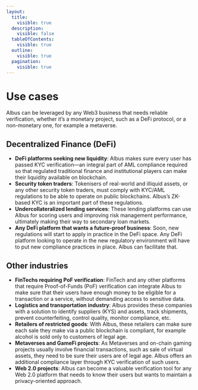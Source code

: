 ```yaml
---
layout:
  title:
    visible: true
  description:
    visible: false
  tableOfContents:
    visible: true
  outline:
    visible: true
  pagination:
    visible: true
---
```


# Use cases

Albus can be leveraged by any Web3 business that needs reliable verification, whether it’s a monetary project, such as a DeFi protocol, or a non-monetary one, for example a metaverse.

## Decentralized Finance (DeFi)

* **DeFi platforms seeking new liquidity**: Albus makes sure every user has passed KYC verification—an integral part of AML compliance required so that regulated traditional finance and institutional players can make their liquidity available on blockchain.
* **Security token traders**: Tokenisers of real-world and illiquid assets, or any other security token traders, must comply with KYC/AML regulations to be able to operate on public blockchains. Albus’s ZK-based KYC is an important part of these regulations.
* **Undercollateralized lending services**: These lending platforms can use Albus for scoring users and improving risk management performance, ultimately making their way to secondary loan markets.
* **Any DeFi platform that wants a future-proof business**: Soon, new regulations will start to apply in practice in the DeFi space. Any DeFi platform looking to operate in the new regulatory environment will have to put new compliance practices in place. Albus can facilitate that.

## Other industries

* **FinTechs requiring PoF verification**: FinTech and any other platforms that require Proof-of-Funds (PoF) verification can integrate Albus to make sure that their users have enough money to be eligible for a transaction or a service, without demanding access to sensitive data.
* **Logistics and transportation industry**: Albus provides these companies with a solution to identify suppliers (KYS) and assets, track shipments, prevent counterfeiting, control quality, monitor compliance, etc.
* **Retailers of restricted goods**: With Albus, these retailers can make sure each sale they make via a public blockchain is compliant, for example alcohol is sold only to customers of legal age.
* **Metaverses and GameFi projects**: As Metaverses and on-chain gaming projects usually involve financial transactions, such as sale of virtual assets, they need to be sure their users are of legal age. Albus offers an additional compliance layer through KYC verification of such users.
* **Web 2.0 projects**: Albus can become a valuable verification tool for any Web 2.0 platform that needs to know their users but wants to maintain a privacy-oriented approach.
